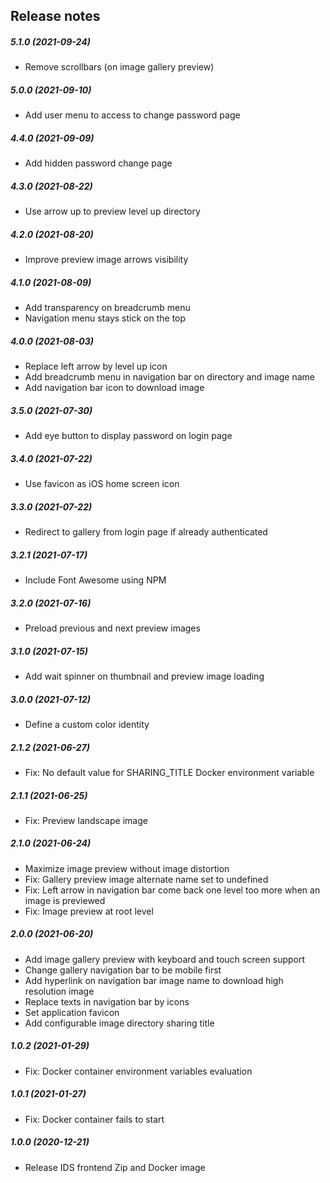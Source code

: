 Release notes
-------------
##### 5.1.0 (2021-09-24)
 * Remove scrollbars (on image gallery preview)

##### 5.0.0 (2021-09-10)
 * Add user menu to access to change password page

##### 4.4.0 (2021-09-09)
 * Add hidden password change page

##### 4.3.0 (2021-08-22)
 * Use arrow up to preview level up directory

##### 4.2.0 (2021-08-20)
 * Improve preview image arrows visibility

##### 4.1.0 (2021-08-09)
 * Add transparency on breadcrumb menu
 * Navigation menu stays stick on the top

##### 4.0.0 (2021-08-03)
 * Replace left arrow by level up icon
 * Add breadcrumb menu in navigation bar on directory and image name 
 * Add navigation bar icon to download image

##### 3.5.0 (2021-07-30)
 * Add eye button to display password on login page

##### 3.4.0 (2021-07-22)
 * Use favicon as iOS home screen icon

##### 3.3.0 (2021-07-22)
 * Redirect to gallery from login page if already authenticated

##### 3.2.1 (2021-07-17)
 * Include Font Awesome using NPM

##### 3.2.0 (2021-07-16)
 * Preload previous and next preview images

##### 3.1.0 (2021-07-15)
 * Add wait spinner on thumbnail and preview image loading

##### 3.0.0 (2021-07-12)
 * Define a custom color identity

##### 2.1.2 (2021-06-27)
 * Fix: No default value for SHARING_TITLE Docker environment variable

##### 2.1.1 (2021-06-25)
 * Fix: Preview landscape image

##### 2.1.0 (2021-06-24)
 * Maximize image preview without image distortion
 * Fix: Gallery preview image alternate name set to undefined
 * Fix: Left arrow in navigation bar come back one level too more when an image is previewed
 * Fix: Image preview at root level

##### 2.0.0 (2021-06-20)
 * Add image gallery preview with keyboard and touch screen support
 * Change gallery navigation bar to be mobile first
 * Add hyperlink on navigation bar image name to download high resolution image
 * Replace texts in navigation bar by icons
 * Set application favicon
 * Add configurable image directory sharing title

##### 1.0.2 (2021-01-29)
 * Fix: Docker container environment variables evaluation

##### 1.0.1 (2021-01-27)
 * Fix: Docker container fails to start

##### 1.0.0 (2020-12-21)
 * Release IDS frontend Zip and Docker image
